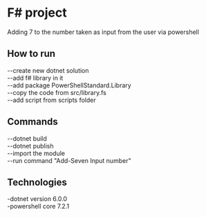 # F# project

Adding 7 to the number taken as input from the user via powershell
## How to run
--create new dotnet solution\
--add f# library in it\
--add  package PowerShellStandard.Library\
--copy the code from src/library.fs\
--add script from scripts folder
## Commands
--dotnet build\
--dotnet publish\
--import the module\
--run command "Add-Seven Input number" 

  
## Technologies
-dotnet version 6.0.0\
-powershell core 7.2.1


